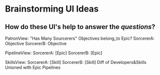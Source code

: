 # Brainstorming UI Ideas
## How do these UI's help to answer the _questions_?

PatronView: "Has Many Sourcerers" Objectives belong_to Epic?
     SorcererA: Objective
     SorcererB: Objective

PipelineView:
     SorcererA: [Epic]
     SorcererB: [Epic]

SkillsView:
     SorcererA: [Skill]
     SorcererB: [Skill]
Diff of Developers&Skills Unioned with Epic Pipelines

